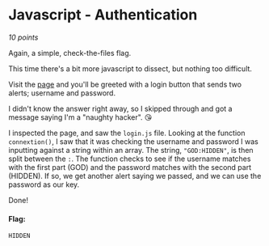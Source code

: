 # Javascript - Authentication
*10 points*

Again, a simple, check-the-files flag.

This time there's a bit more javascript to dissect, but nothing too difficult.

Visit the [page](http://challenge01.root-me.org/web-client/ch11/) and you'll be greeted with a login button that sends two alerts; username and password.

I didn't know the answer right away, so I skipped through and got a message saying I'm a "naughty hacker". 😘

I inspected the page, and saw the `login.js` file. Looking at the function `connextion()`, I saw that it was checking the username and password I was inputting against a string within an array. The string, `"GOD:HIDDEN"`, is then split between the `:`. The function checks to see if the username matches with the first part (GOD) and the password matches with the second part (HIDDEN). If so, we get another alert saying we passed, and we can use the password as our key.

Done!

#### Flag:
`HIDDEN`
